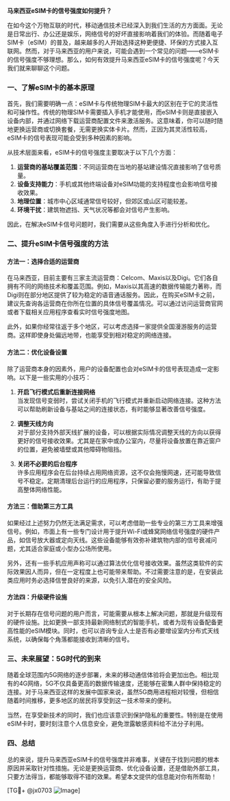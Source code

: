 **马来西亚eSIM卡的信号强度如何提升？**

在如今这个万物互联的时代，移动通信技术已经深入到我们生活的方方面面。无论是日常出行、办公还是娱乐，网络信号的好坏直接影响着我们的体验。而随着电子SIM卡（eSIM）的普及，越来越多的人开始选择这种更便捷、环保的方式接入互联网。然而，对于马来西亚的用户来说，可能会遇到一个常见的问题——eSIM卡的信号强度不够理想。那么，如何有效提升马来西亚eSIM卡的信号强度呢？今天我们就来聊聊这个问题。

### 一、了解eSIM卡的基本原理

首先，我们需要明确一点：eSIM卡与传统物理SIM卡最大的区别在于它的灵活性和可操作性。传统的物理SIM卡需要插入手机才能使用，而eSIM卡则是直接嵌入设备内部，并通过网络下载运营商配置文件来激活服务。这意味着，你可以随时随地更换运营商或切换套餐，无需更换实体卡片。然而，正因为其灵活性较高，eSIM卡的信号表现可能会受到多种因素的影响。

从技术层面来看，eSIM卡的信号强度主要取决于以下几个方面：
1. **运营商的基站覆盖范围**：不同运营商在当地的基站建设情况直接影响了信号质量。
2. **设备支持能力**：手机或其他终端设备对eSIM功能的支持程度也会影响信号接收效果。
3. **地理位置**：城市中心区域通常信号较好，但郊区或山区可能较差。
4. **环境干扰**：建筑物遮挡、天气状况等都会对信号产生影响。

因此，在解决eSIM卡信号问题时，我们需要从这些角度入手进行分析和优化。

### 二、提升eSIM卡信号强度的方法

#### 方法一：选择合适的运营商
在马来西亚，目前主要有三家主流运营商：Celcom、Maxis以及Digi。它们各自拥有不同的网络技术和覆盖范围。例如，Maxis以其高速的数据传输能力著称，而Digi则在部分地区提供了较为稳定的语音通话服务。因此，在购买eSIM卡之前，建议先查询各运营商在你所在位置的具体信号覆盖情况。可以通过访问运营商官网或者下载相关应用程序查看实时信号强度地图。

此外，如果你经常往返于多个地区，可以考虑选择一家提供全国漫游服务的运营商。这样即使身处偏远地带，也能享受到相对稳定的网络连接。

#### 方法二：优化设备设置
除了运营商本身的因素外，用户的设备配置也会对eSIM卡的信号表现造成一定影响。以下是一些实用的小技巧：

1. **开启飞行模式后重新连接网络**  
   当发现信号变弱时，尝试关闭手机的飞行模式并重新启动网络连接。这种方法可以帮助刷新设备与基站之间的连接状态，有时能够显著改善信号强度。

2. **调整天线方向**  
   对于部分支持外部天线扩展的设备，可以根据实际情况调整天线的方向以获得更好的信号接收效果。尤其是在家中或办公室内，尽量将设备放置在靠近窗户的位置，避免被墙壁或其他障碍物阻挡。

3. **关闭不必要的后台程序**  
   许多应用程序会在后台持续占用网络资源，这不仅会拖慢网速，还可能导致信号不稳定。定期清理后台运行的应用程序，只保留必要的服务运行，有助于提高整体网络性能。

#### 方法三：借助第三方工具
如果经过上述努力仍然无法满足需求，可以考虑借助一些专业的第三方工具来增强信号。例如，市面上有一些专门设计用于提升Wi-Fi或蜂窝网络信号强度的硬件产品，如信号放大器或定向天线。这些设备能够有效弥补建筑物内部的信号衰减问题，尤其适合家庭或小型办公场所使用。

另外，还有一些手机应用声称可以通过算法优化信号接收效果。虽然这类软件的实际效果因人而异，但在一定程度上也可能带来帮助。不过需要注意的是，在安装此类应用时务必选择信誉良好的来源，以免引入潜在的安全风险。

#### 方法四：升级硬件设施
对于长期存在信号问题的用户而言，可能需要从根本上解决问题，那就是升级现有的硬件设施。比如更换一部支持最新网络制式的智能手机，或者为现有设备配备更高性能的eSIM模块。同时，也可以咨询专业人士是否有必要增设室内分布式天线系统，以确保每个角落都能接收到清晰的信号。

### 三、未来展望：5G时代的到来
随着全球范围内5G网络的逐步部署，未来的移动通信体验将会更加出色。相比现有的4G网络，5G不仅具备更高的数据传输速度，还能够在密集人群中保持稳定的连接。对于马来西亚这样的发展中国家来说，虽然5G商用进程相对较慢，但相信随着时间推移，更多地区的居民将享受到这一技术带来的便利。

当然，在享受新技术的同时，我们也应该意识到保护隐私的重要性。特别是在使用eSIM卡时，要时刻注意个人信息安全，避免泄露敏感资料给不法分子利用。

### 四、总结
总的来说，提升马来西亚eSIM卡的信号强度并非难事，关键在于找到问题的根本原因并采取针对性措施。无论是更换运营商、优化设备设置，还是借助外部工具，只要方法得当，都能够取得不错的效果。希望本文提供的信息能对你有所帮助！

[TG💪+ @jx0703 ![Image](https://github.com/user-attachments/assets/dbca1d08-cadb-493c-b0ec-ad6f7a83f270)]